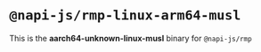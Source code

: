 # `@napi-js/rmp-linux-arm64-musl`

This is the **aarch64-unknown-linux-musl** binary for `@napi-js/rmp`

